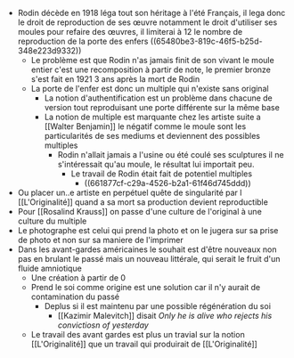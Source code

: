 - Rodin décède en 1918 léga tout son héritage à l'été Français, il lega donc le droit de reproduction de ses œuvre notamment le droit d'utiliser ses moules pour refaire des œuvres, il limiterai à 12 le nombre de reproduction de la porte des enfers ((65480be3-819c-46f5-b25d-348e223d9332))
	- Le problème est que Rodin n'as jamais finit de son vivant le moule entier c'est une recomposition à partir de note, le premier bronze s'est fait en 1921 3 ans après la mort de Rodin
	- La porte de l'enfer est donc un multiple qui n'existe sans original
		- La notion d'authentification est un problème dans chacune de version tout reproduisant une porte différente sur la même base
		- La notion de multiple est marquante chez les artiste suite a [[Walter Benjamin]] le négatif comme le moule sont les particularités de ses mediums et deviennent des possibles multiples
			- Rodin n'allait jamais a l'usine ou été coulé ses sculptures il ne s'intéressait qu'au moule, le résultat lui importait peu.
				- Le travail de Rodin était fait de potentiel multiples
					- ((661877cf-c29a-4526-b2a1-61f46d745ddd))
- Ou placer un..e artiste en perpétuel quête de singularité par l [[L'Originalité]] quand a sa mort sa production devient reproductible
- Pour [[Rosalind Krauss]] on passe d'une culture de l'original à une culture du multiple
- Le photographe est celui qui prend la photo et on le jugera sur sa prise de photo et non sur sa maniere de l'imprimer
- Dans les avant-gardes américaines le souhait est d'être nouveaux non pas en brulant le passé mais un nouveau littérale, qui serait le fruit d'un fluide amniotique
	- Une création à partir de 0
	- Prend le soi comme origine est une solution car il n'y aurait de contamination du passé
		- Deplus si il est maintenu par une possible régénération du soi
			- [[Kazimir Malevitch]] disait *Only he is alive who rejects his convictiosn of yesterday*
	- Le travail des avant gardes est plus un travial sur la notion [[L'Originalité]] que un travail qui produirait de [[L'Originalité]]